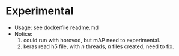 # Experimental

- Usage: see dockerfile readme.md
- Notice: 
    1. could run with horovod, but mAP need to experimental.
    2. keras read h5 file, with $n$ threads, $n$ files created, need to fix.
